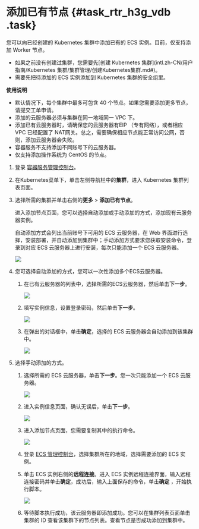 # 添加已有节点 {#task_rtr_h3g_vdb .task}

您可以向已经创建的 Kubernetes 集群中添加已有的 ECS 实例。目前，仅支持添加 Worker 节点。

-   如果之前没有创建过集群，您需要先[创建 Kubernetes 集群](intl.zh-CN/用户指南/Kubernetes 集群/集群管理/创建Kubernetes集群.md#)。
-   需要先把待添加的 ECS 实例添加到 Kubernetes 集群的安全组里。

**使用说明**

-   默认情况下，每个集群中最多可包含 40 个节点。如果您需要添加更多节点，请提交工单申请。
-   添加的云服务器必须与集群在同一地域同一 VPC 下。
-   添加已有云服务器时，请确保您的云服务器有EIP （专有网络），或者相应 VPC 已经配置了 NAT网关。总之，需要确保相应节点能正常访问公网，否则，添加云服务器会失败。
-   容器服务不支持添加不同账号下的云服务器。
-   仅支持添加操作系统为 CentOS 的节点。

1.  登录 [容器服务管理控制台](https://cs.console.aliyun.com)。 
2.  在Kubernetes菜单下，单击左侧导航栏中的**集群**，进入 Kubernetes 集群列表页面。 
3.  选择所需的集群并单击右侧的**更多** \> **添加已有节点**。 

    进入添加节点页面，您可以选择自动添加或手动添加的方式，添加现有云服务器实例。

    自动添加方式会列出当前账号下可用的 ECS 云服务器，在 Web 界面进行选择，安装部署，并自动添加到集群中；手动添加方式要求您获取安装命令，登录到对应 ECS 云服务器上进行安装，每次只能添加一个 ECS 云服务器。

    ![](http://static-aliyun-doc.oss-cn-hangzhou.aliyuncs.com/assets/img/6884/15329322744319_zh-CN.png)

4.  您可选择自动添加的方式，您可以一次性添加多个ECS云服务器。 
    1.  在已有云服务器的列表中，选择所需的ECS云服务器，然后单击**下一步**。 

        ![](http://static-aliyun-doc.oss-cn-hangzhou.aliyuncs.com/assets/img/6884/15329322744320_zh-CN.png)

    2.  填写实例信息，设置登录密码，然后单击**下一步**。 

        ![](http://docs-aliyun.cn-hangzhou.oss.aliyun-inc.com/assets/pic/64983/cn_zh/1524193684199/Image%2010.png)

    3.  在弹出的对话框中，单击**确定**，选择的 ECS 云服务器会自动添加到该集群中。 

        ![](http://static-aliyun-doc.oss-cn-hangzhou.aliyuncs.com/assets/img/6884/15329322744322_zh-CN.png)

5.  选择手动添加的方式。 
    1.  选择所需的 ECS 云服务器，单击**下一步**。您一次只能添加一个 ECS 云服务器。 

        ![](http://static-aliyun-doc.oss-cn-hangzhou.aliyuncs.com/assets/img/6884/15329322744323_zh-CN.png)

    2.  进入实例信息页面，确认无误后，单击**下一步**。 

        ![](http://static-aliyun-doc.oss-cn-hangzhou.aliyuncs.com/assets/img/6884/15329322744324_zh-CN.png)

    3.  进入添加节点页面，您需要复制其中的执行命令。 

        ![](http://static-aliyun-doc.oss-cn-hangzhou.aliyuncs.com/assets/img/6884/15329322744325_zh-CN.png)

    4.  登录 [ECS 管理控制台](https://ecs.console.aliyun.com/)，选择集群所在的地域，选择需要添加的 ECS 实例。 
    5.  单击 ECS 实例右侧的**远程连接**。进入 ECS 实例远程连接界面，输入远程连接密码并单击**确定**，成功后，输入上面保存的命令，单击**确定** ，开始执行脚本。 

        ![](http://static-aliyun-doc.oss-cn-hangzhou.aliyuncs.com/assets/img/6884/15329322744326_zh-CN.png)

    6.  等待脚本执行成功，该云服务器即添加成功。您可以在集群列表页面单击集群的 ID 查看该集群下的节点列表。查看节点是否成功添加到集群中。 

